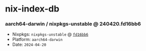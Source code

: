 # nix-index-db
### aarch64-darwin / nixpkgs-unstable @ 240420.fd16bb6
- Nixpkgs: `nixpkgs-unstable` @ [`fd16bb6`](https://github.com/NixOS/nixpkgs/commit/fd16bb6d3bcca96039b11aa52038fafeb6e4f4be)
- Platform: `aarch64-darwin`
- Date: `2024-04-20`
